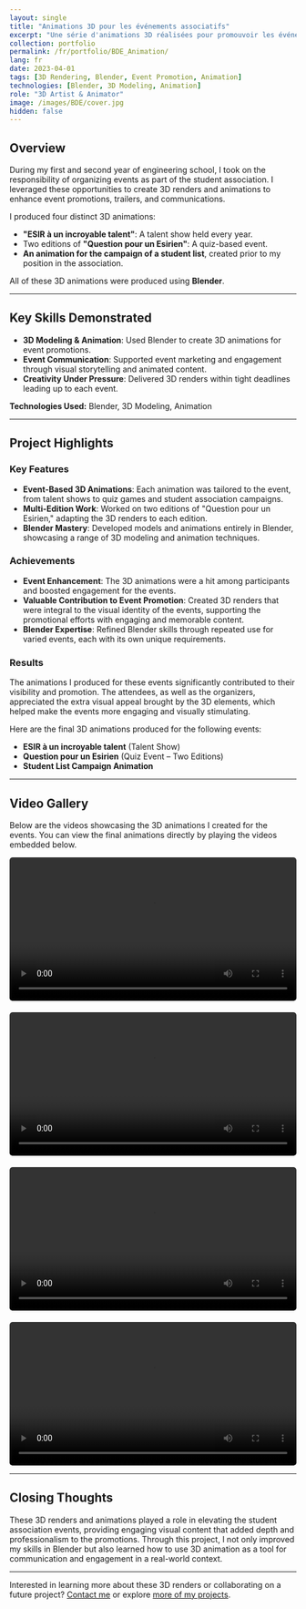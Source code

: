 ```yaml
---
layout: single
title: "Animations 3D pour les événements associatifs"
excerpt: "Une série d'animations 3D réalisées pour promouvoir les événements du BDE."
collection: portfolio
permalink: /fr/portfolio/BDE_Animation/
lang: fr
date: 2023-04-01
tags: [3D Rendering, Blender, Event Promotion, Animation]
technologies: [Blender, 3D Modeling, Animation]
role: "3D Artist & Animator"
image: /images/BDE/cover.jpg
hidden: false
---
```


## Overview

During my first and second year of engineering school, I took on the responsibility of organizing events as part of the student association. I leveraged these opportunities to create 3D renders and animations to enhance event promotions, trailers, and communications.

I produced four distinct 3D animations:
- **"ESIR à un incroyable talent"**: A talent show held every year.
- Two editions of **"Question pour un Esirien"**: A quiz-based event.
- **An animation for the campaign of a student list**, created prior to my position in the association.

All of these 3D animations were produced using **Blender**.

---

## Key Skills Demonstrated

- **3D Modeling & Animation**: Used Blender to create 3D animations for event promotions.
- **Event Communication**: Supported event marketing and engagement through visual storytelling and animated content.
- **Creativity Under Pressure**: Delivered 3D renders within tight deadlines leading up to each event.

**Technologies Used:** Blender, 3D Modeling, Animation

---

## Project Highlights

### Key Features

- **Event-Based 3D Animations**: Each animation was tailored to the event, from talent shows to quiz games and student association campaigns.
- **Multi-Edition Work**: Worked on two editions of "Question pour un Esirien," adapting the 3D renders to each edition.
- **Blender Mastery**: Developed models and animations entirely in Blender, showcasing a range of 3D modeling and animation techniques.

### Achievements

- **Event Enhancement**: The 3D animations were a hit among participants and boosted engagement for the events.
- **Valuable Contribution to Event Promotion**: Created 3D renders that were integral to the visual identity of the events, supporting the promotional efforts with engaging and memorable content.
- **Blender Expertise**: Refined Blender skills through repeated use for varied events, each with its own unique requirements.

### Results

The animations I produced for these events significantly contributed to their visibility and promotion. The attendees, as well as the organizers, appreciated the extra visual appeal brought by the 3D elements, which helped make the events more engaging and visually stimulating.

Here are the final 3D animations produced for the following events:
- **ESIR à un incroyable talent** (Talent Show)
- **Question pour un Esirien** (Quiz Event – Two Editions)
- **Student List Campaign Animation**

---

## Video Gallery

Below are the videos showcasing the 3D animations I created for the events. You can view the final animations directly by playing the videos embedded below.

<div class="gallery">
  <div class="video-item">
    <video controls loop style="width: 100%;">
      <source src="/videos/BDE/Pizzati.mp4" type="video/mp4">
      Your browser does not support the video tag.
    </video>
  </div>
  <div class="video-item">
    <video controls style="width: 100%;">
      <source src="/videos/BDE/QPUE1.mp4" type="video/mp4">
      Your browser does not support the video tag.
    </video>
  </div>
  <div class="video-item">
    <video controls style="width: 100%;">
      <source src="/videos/BDE/QPUE2.mp4" type="video/mp4">
      Your browser does not support the video tag.
    </video>
  </div>
  <div class="video-item">
    <video controls style="width: 100%;">
      <source src="/videos/BDE/ESIR_got_talent.mp4" type="video/mp4">
      Your browser does not support the video tag.
    </video>
  </div>
  <!-- Add more videos as needed -->
</div>

---

## Closing Thoughts

These 3D renders and animations played a role in elevating the student association events, providing engaging visual content that added depth and professionalism to the promotions. Through this project, I not only improved my skills in Blender but also learned how to use 3D animation as a tool for communication and engagement in a real-world context.

---

Interested in learning more about these 3D renders or collaborating on a future project? [Contact me](/contact) or explore [more of my projects](/portfolio/).

<style>
.gallery {
  display: flex;
  flex-direction: column;
  gap: 20px;
}

.video-item {
  width: 100%;
  display: block;
  border-radius: 5px;
  overflow: hidden;
}

.gallery video {
  width: 100%;
  height: auto;
  display: block;
  border-radius: 5px;
}
</style>
